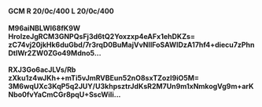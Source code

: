 #### GCM R 20/0c/400 L 20/0c/400
**M96aiNBLWl68fK9W**<br/>**HrolzeJgRCM3GNPQsFj3d6tQ2Yoxzxp4eAFx1ehDKZs=**<br/>**zC74vj20jkHk6duGbd/7r3rqD0BuMajVvNIlFoSAWIDzA17hf4+diecu7zPhnDtlWr2ZW0ZGo49Mdno5...**<br/><br/>
**RXJ3Go6acJLVs/Rb**<br/>**zXku1z4wJKh++mTi5vJmRVBEun52nO8sxTZozl9iO5M=**<br/>**3M6wqUXc3KqP5q2JUY/U3khpsztrJdKsR2M7Un9m1xNmkogVg9m+arKNbo0fvYaCmCGr8pqU+SscWiIi...**